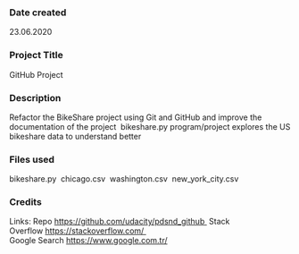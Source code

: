 ### Date created
23.06.2020

### Project Title
GitHub Project

### Description

Refactor the BikeShare project using Git and GitHub and improve the documentation of the project 
bikeshare.py program/project explores the US bikeshare data to understand better


### Files used
bikeshare.py 
chicago.csv 
washington.csv 
new_york_city.csv

### Credits
Links:
Repo https://github.com/udacity/pdsnd_github 
Stack Overflow https://stackoverflow.com/   
Google Search https://www.google.com.tr/
